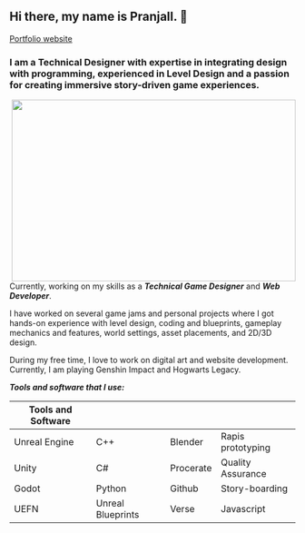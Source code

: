 ## Hi there, my name is **Pranjall**. 👋

[Portfolio website](https://www.pranjallokhande.com/)

### I am a Technical Designer with expertise in integrating design with programming, experienced in Level Design and a passion for creating immersive story-driven game experiences. 

<img align="right" src="https://images.squarespace-cdn.com/content/v1/631abf0c53e24b64ebdbdc65/1689564431524-9N86PYHQPNWPHJ5DN12Z/image-asset.jpeg?format=1500w" width="500" height="320" >

Currently, working on my skills as a **_Technical Game Designer_** and **_Web Developer_**.


I have worked on several game jams and personal projects where I got hands-on experience with level design, coding and blueprints, gameplay mechanics and features, world settings, asset placements, and 2D/3D design.


During my free time, I love to work on digital art and website development. Currently, I am playing Genshin Impact and Hogwarts Legacy. 


***Tools and software that I use:***

| Tools and Software |  |  |  |
|--------|-------|----------|---------|
| Unreal Engine | C++ | Blender | Rapis prototyping |
| Unity | C# | Procerate | Quality Assurance |
| Godot | Python | Github | Story-boarding |
| UEFN | Unreal Blueprints | Verse | Javascript |




